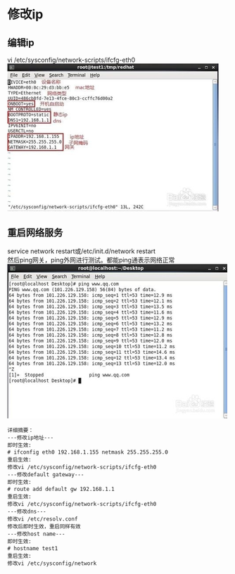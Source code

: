 # 修改ip

## 编辑ip

vi /etc/sysconfig/network-scripts/ifcfg-eth0<br>
![test](修改ip/d833c895d143ad4b1f7368b681025aafa40f0662.jpg)

## 重启网络服务

service network restart或/etc/init.d/network restart<br>
然后ping网关，ping外网进行测试。都能ping通表示网络正常<br>
![test](修改ip/eaf81a4c510fd9f9ad5cb11e262dd42a2834a47a.jpg)

```
详细摘要：  
---修改ip地址---  
即时生效:  
# ifconfig eth0 192.168.1.155 netmask 255.255.255.0
重启生效:  
修改vi /etc/sysconfig/network-scripts/ifcfg-eth0
---修改default gateway---
即时生效:
# route add default gw 192.168.1.1
重启生效:
修改vi /etc/sysconfig/network-scripts/ifcfg-eth0
---修改dns---
修改vi /etc/resolv.conf
修改后即时生效，重启同样有效
---修改host name---
即时生效:
# hostname test1
重启生效:
修改vi /etc/sysconfig/network
```
